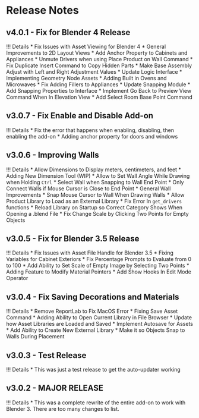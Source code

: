# Release Notes

## v4.0.1 - Fix for Blender 4 Release

!!! Details
    * Fix Issues with Asset Viewing for Blender 4
    * General Improvements to 2D Layout Views
    * Add Anchor Property to Cabinets and Appliances
    * Unmute Drivers when using Place Product on Wall Command
    * Fix Duplicate Insert Command to Copy Hidden Parts
    * Make Base Assembly Adjust with Left and Right Adjustment Values
    * Update Logic Interface
    * Implementing Geometry Node Assets
    * Adding Built in Ovens and Microwaves
    * Fix Adding Fillers to Appliances
    * Update Snapping Module
    * Add Snapping Properties to Interface
    * Implement Go Back to Preview View Command When In Elevation View
    * Add Select Room Base Point Command

## v3.0.7 - Fix Enable and Disable Add-on

!!! Details
    * Fix the error that happens when enabling, disabling, then enabling the add-on
    * Adding anchor property for doors and windows
    
## v3.0.6 - Improving Walls

!!! Details
    * Allow Dimensions to Display meters, centimeters, and feet
    * Adding New Dimension Tool (WIP)
    * Allow to Set Wall Angle While Drawing when Holding `Ctrl`
    * Select Wall when Snapping to Wall End Point
    * Only Connect Walls if Mouse Cursor is Close to End Point
    * General Wall Improvements
    * Snap Mouse Cursor to Wall When Drawing Walls
    * Allow Product Library to Load as an External Library
    * Fix Error In `get_drivers` functions
    * Reload Library on Startup so Correct Category Shows When Opening a .blend File
    * Fix Change Scale by Clicking Two Points for Empty Objects

## v3.0.5 - Fix for Blender 3.5 Release

!!! Details
    * Fix Issues with Asset File Handle for Blender 3.5
    * Fixing Variables for Cabinet Exteriors
    * Fix Percentage Prompts to Evaluate from 0 to 100
    * Add Ability to Set Scale of Empty Image by Selecting Two Points
    * Adding Feature to Modify Material Pointers
    * Add Show Hooks In Edit Mode Operator

## v3.0.4 - Fix Saving Decorations and Materials

!!! Details
    * Remove ReportLab to Fix MacOS Error
    * Fixing Save Asset Command
    * Adding Ability to Open Current Library in File Browser
    * Update how Asset Libraries are Loaded and Saved
    * Implement Autosave for Assets
    * Add Ability to Create New External Library
    * Make it so Objects Snap to Walls During Placement

## v3.0.3 - Test Release

!!! Details
    * This was just a test release to get the auto-updater working

## v3.0.2 - MAJOR RELEASE

!!! Details
    * This was a complete rewrite of the entire add-on to work with Blender 3. There are too many changes to list.
